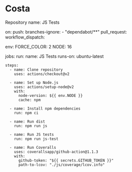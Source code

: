 # Costa
Repository
name: JS Tests

on:
  push:
    branches-ignore:
      - "dependabot/**"
  pull_request:
  workflow_dispatch:

env:
  FORCE_COLOR: 2
  NODE: 16

jobs:
  run:
    name: JS Tests
    runs-on: ubuntu-latest

    steps:
      - name: Clone repository
        uses: actions/checkout@v2

      - name: Set up Node.js
        uses: actions/setup-node@v2
        with:
          node-version: ${{ env.NODE }}
          cache: npm

      - name: Install npm dependencies
        run: npm ci

      - name: Run dist
        run: npm run js

      - name: Run JS tests
        run: npm run js-test

      - name: Run Coveralls
        uses: coverallsapp/github-action@1.1.3
        with:
          github-token: "${{ secrets.GITHUB_TOKEN }}"
          path-to-lcov: "./js/coverage/lcov.info"
